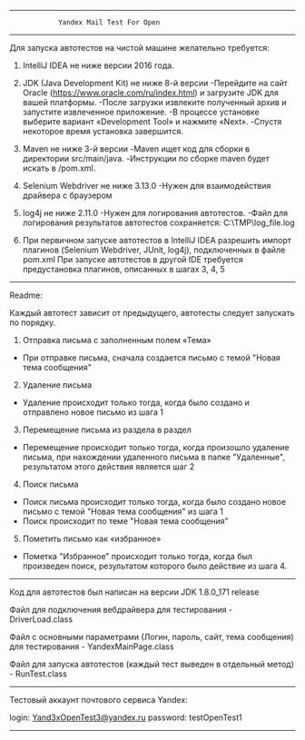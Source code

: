 ------------------------------------------------------------------
                Yandex Mail Test For Open
------------------------------------------------------------------
Для запуска автотестов на чистой машине желательно требуется:

1. IntelliJ IDEA не ниже версии 2016 года.

2. JDK (Java Development Kit) не ниже 8-й версии
-Перейдите на сайт Oracle (https://www.oracle.com/ru/index.html) и загрузите JDK для вашей платформы.
-После загрузки извлеките полученный архив и запустите извлеченное приложение.
-В процессе установке выберите вариант «Development Tool» и нажмите «Next».
-Спустя некоторое время установка завершится.

3. Maven не ниже 3-й версии
-Maven ищет код для сборки в директории <project>src/main/java.
-Инструкции по сборке maven будет искать в <project>/pom.xml.
  
4. Selenium Webdriver не ниже 3.13.0
-Нужен для взаимодействия драйвера с браузером

5. log4j не ниже 2.11.0
-Нужен для логирования автотестов.
-Файл для логирования результатов автотестов сохраняется: C:\TMP\log_file.log
  
6. При первичном запуске автотестов в IntelliJ IDEA разрешить импорт плагинов (Selenium Webdriver, JUnit, log4j), подключенных в файле pom.xml
  При запуске автотестов в другой IDE требуется предустановка плагинов, описанных в шагах 3, 4, 5
 
------------------------------------------------------------------

Readme:

Каждый автотест зависит от предыдущего, автотесты следует запускать по порядку.

1. Отправка письма с заполненным полем «Тема»
- При отправке письма, сначала создается письмо с темой "Новая тема сообщения"

2. Удаление письма
- Удаление происходит только тогда, когда было создано и отправлено новое письмо из шага 1

3. Перемещение письма из раздела в раздел
- Перемещение происходит только тогда, когда произошло удаление письма, при нахождении удаленного письма в папке "Удаленные", результатом этого действия является шаг 2

4. Поиск письма
- Поиск письма происходит только тогда, когда было создано новое письмо с темой "Новая тема сообщения" из шага 1
- Поиск происходит по теме "Новая тема сообщения"

5. Пометить письмо как «избранное»
- Пометка "Избранное" происходит только тогда, когда был произведен поиск, результатом которого было действие из шага 4.
------------------------------------------------------------------
Код для автотестов был написан на версии JDK 1.8.0_171 release

Файл для подключения вебдрайвера для тестирования - DriverLoad.class

Файл с основными параметрами (Логин, пароль, сайт, тема сообщения) для тестирования - YandexMainPage.class

Файл для запуска автотестов (каждый тест выведен в отдельный метод) - RunTest.class 

------------------------------------------------------------------
Тестовый аккаунт почтового сервиса Yandex:

login: Yand3xOpenTest3@yandex.ru
password: testOpenTest1

------------------------------------------------------------------
